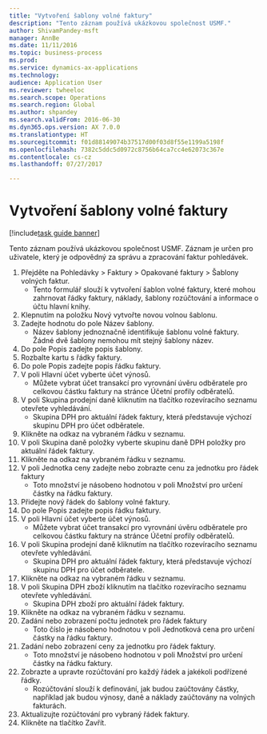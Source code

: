 ```yaml
--- 
title: "Vytvoření šablony volné faktury"
description: "Tento záznam používá ukázkovou společnost USMF."
author: ShivamPandey-msft
manager: AnnBe
ms.date: 11/11/2016
ms.topic: business-process
ms.prod: 
ms.service: dynamics-ax-applications
ms.technology: 
audience: Application User
ms.reviewer: twheeloc
ms.search.scope: Operations
ms.search.region: Global
ms.author: shpandey
ms.search.validFrom: 2016-06-30
ms.dyn365.ops.version: AX 7.0.0
ms.translationtype: HT
ms.sourcegitcommit: f01d88149074b37517d00f03d8f55e1199a5198f
ms.openlocfilehash: 7382c5ddc5d0972c8756b64ca7cc4e62073c367e
ms.contentlocale: cs-cz
ms.lasthandoff: 07/27/2017

---
```

# <a name="create-a-free-text-invoice-template"></a>Vytvoření šablony volné faktury

[!include[task guide banner](../../includes/task-guide-banner.md)]

Tento záznam používá ukázkovou společnost USMF. Záznam je určen pro uživatele, který je odpovědný za správu a zpracování faktur pohledávek.

1. Přejděte na Pohledávky > Faktury > Opakované faktury > Šablony volných faktur.
    * Tento formulář slouží k vytvoření šablon volné faktury, které mohou zahrnovat řádky faktury, náklady, šablony rozúčtování a informace o účtu hlavní knihy.  
2. Klepnutím na položku Nový vytvořte novou volnou šablonu.
3. Zadejte hodnotu do pole Název šablony.
    * Název šablony jednoznačně identifikuje šablonu volné faktury. Žádné dvě šablony nemohou mít stejný šablony název.  
4. Do pole Popis zadejte popis šablony.
5. Rozbalte kartu s řádky faktury.
6. Do pole Popis zadejte popis řádku faktury.
7. V poli Hlavní účet vyberte účet výnosů.
    * Můžete vybrat účet transakcí pro vyrovnání úvěru odběratele pro celkovou částku faktury na stránce Účetní profily odběratelů.  
8. V poli Skupina prodejní daně kliknutím na tlačítko rozevíracího seznamu otevřete vyhledávání.
    * Skupina DPH pro aktuální řádek faktury, která představuje výchozí skupinu DPH pro účet odběratele.  
9. Klikněte na odkaz na vybraném řádku v seznamu.
10. V poli Skupina daně položky vyberte skupinu daně DPH položky pro aktuální řádek faktury.
11. Klikněte na odkaz na vybraném řádku v seznamu.
12. V poli Jednotka ceny zadejte nebo zobrazte cenu za jednotku pro řádek faktury
    * Toto množství je násobeno hodnotou v poli Množství pro určení částky na řádku faktury.  
13. Přidejte nový řádek do šablony volné faktury.
14. Do pole Popis zadejte popis řádku faktury.
15. V poli Hlavní účet vyberte účet výnosů.
    * Můžete vybrat účet transakcí pro vyrovnání úvěru odběratele pro celkovou částku faktury na stránce Účetní profily odběratelů.  
16. V poli Skupina prodejní daně kliknutím na tlačítko rozevíracího seznamu otevřete vyhledávání.
    * Skupina DPH pro aktuální řádek faktury, která představuje výchozí skupinu DPH pro účet odběratele.  
17. Klikněte na odkaz na vybraném řádku v seznamu.
18. V poli Skupina DPH zboží kliknutím na tlačítko rozevíracího seznamu otevřete vyhledávání.
    * Skupina DPH zboží pro aktuální řádek faktury.  
19. Klikněte na odkaz na vybraném řádku v seznamu.
20. Zadání nebo zobrazení počtu jednotek pro řádek faktury
    * Toto číslo je násobeno hodnotou v poli Jednotková cena pro určení částky na řádku faktury.  
21. Zadání nebo zobrazení ceny za jednotku pro řádek faktury. 
    * Toto množství je násobeno hodnotou v poli Množství pro určení částky na řádku faktury.  
22. Zobrazte a upravte rozúčtování pro každý řádek a jakékoli podřízené řádky.
    * Rozúčtování slouží k definování, jak budou zaúčtovány částky, například jak budou výnosy, daně a náklady zaúčtovány na volných fakturách.  
23. Aktualizujte rozúčtování pro vybraný řádek faktury.
24. Klikněte na tlačítko Zavřít.


